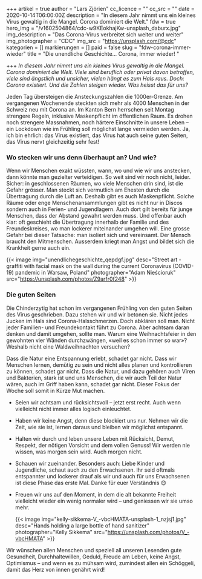 +++
artikel = true
author = "Lars Zjörien"
cc_licence = ""
cc_src = ""
date = 2020-10-14T06:00:00Z
description = "In diesem Jahr nimmt uns ein kleines Virus gewaltig in die Mangel. Corona dominiert die Welt."
fdw = true
hero_img = "/v1602504864/cdc-w9KEokhajKw-unsplash_daburx.jpg"
img_description = "Das Corona-Virus verbreitet sich weiter und weiter"
img_photographer = "CDC"
img_src = "https://unsplash.com/@cdc"
kategorien = []
markierungen = []
paid = false
slug = "fdw-corona-immer-wieder"
title = "Die unendliche Geschichte… Corona, immer wieder! "

+++
_In diesem Jahr nimmt uns ein kleines Virus gewaltig in die Mangel. Corona dominiert die Welt. Viele sind beruflich oder privat davon betroffen, viele sind ängstlich und unsicher, vielen hängt es zum Hals raus. Doch: Corona existiert. Und die Zahlen steigen wieder. Was heisst das für uns?_

Jeden Tag übersteigen die Ansteckungszahlen die 1000er-Grenze. Am vergangenen Wochenende steckten sich mehr als 4000 Menschen in der Schweiz neu mit Corona an. Im Kanton Bern herrschen seit Montag strengere Regeln, inklusive Maskenpflicht im öffentlichen Raum. Es drohen noch strengere Massnahmen, noch härtere Einschnitte in unsere Leben – ein Lockdown wie im Frühling soll möglichst lange vermieden werden. Ja, ich bin ehrlich: das Virus existiert, das Virus hat auch seine guten Seiten, das Virus nervt gleichzeitig sehr fest!

### Wo stecken wir uns denn überhaupt an? Und wie?

Wenn wir Menschen exakt wüssten, wann, wo und wie wir uns anstecken, dann könnte man gezielter verteidigen. So weit sind wir noch nicht, leider. Sicher: in geschlossenen Räumen, wo viele Menschen drin sind, ist die Gefahr grösser. Man steckt sich vermutlich am Ehesten durch die Übertragung durch die Luft an. Deshalb gibt es auch Maskenpflicht. Solche Räume oder enge Menschenansammlungen gibt es nicht nur in Discos sondern auch in Ferien- und Jugendlagern. Auch dort gilt bereits für junge Menschen, dass der Abstand gewahrt werden muss. Und offenbar auch klar: oft geschieht die Übertragung innerhalb der Familie und des Freundeskreises, wo man lockerer miteinander umgehen will. Eine grosse Gefahr bei dieser Tatsache: man isoliert sich und vereinsamt. Der Mensch braucht den Mitmenschen. Ausserdem kriegt man Angst und bildet sich die Krankheit gerne auch ein.

{{< image img="unendlichegeschichte_qepdgf.jpg" desc="Street art - graffiti with facial mask on the wall during the current Coronavirus (COVID-19) pandemic in Warsaw, Poland" photographer="Adam Nieścioruk" src="https://unsplash.com/photos/Z9arfr0f248" >}}

### Die guten Seiten

Die Chinderzytig hat schon im vergangenen Frühling von den guten Seiten des Virus geschrieben. Dazu stehen wir und wir betonen sie. Nicht jedes Jucken im Hals sind Corona-Halsschmerzen. Doch abklären soll man. Nicht jeder Familien- und Freundekontakt führt zu Corona. Aber achtsam daran denken und damit umgehen, sollte man. Warum eine Weihnachtsfeier in den gewohnten vier Wänden durchzwängen, «weil es schon immer so war»? Weshalb nicht eine Waldweihnachten versuchen?

Dass die Natur eine Entspannung erlebt, schadet gar nicht. Dass wir Menschen lernen, demütig zu sein und nicht alles planen und kontrollieren zu können, schadet gar nicht. Dass die Natur, und dazu gehören auch Viren und Bakterien, stark ist und uns Menschen, die wir auch Teil der Natur wären, auch im Griff haben kann, schadet gar nicht. Dieser Fokus der Woche soll somit in Kürze Mut machen.

* Seien wir achtsam und rücksichtsvoll – jetzt erst recht. Auch wenn vielleicht nicht immer alles logisch einleuchtet.
* Haben wir keine Angst, denn diese blockiert uns nur. Nehmen wir die Zeit, wie sie ist, lernen daraus und bleiben wir möglichst entspannt.
* Halten wir durch und leben unsere Leben mit Rücksicht, Demut, Respekt, der nötigen Vorsicht und dem vollen Genuss! Wir werden nie wissen, was morgen sein wird. Auch morgen nicht.
* Schauen wir zueinander. Besonders auch: Liebe Kinder und Jugendliche, schaut auch zu den Erwachsenen. Ihr seid oftmals entspannter und lockerer drauf als wir und auch für uns Erwachsenen ist diese Phase das erste Mal. Danke für euer Verständnis 😊
* Freuen wir uns auf den Moment, in dem die alt bekannte Freiheit vielleicht wieder ein wenig normaler wird – und geniessen wir sie umso mehr.

  {{< image img="kelly-sikkema-V_-vbcHMATA-unsplash-1_nzjsj1.jpg" desc="Hands holding a large bottle of hand sanitizer" photographer="Kelly Sikkema" src="https://unsplash.com/photos/V_-vbcHMATA" >}}

Wir wünschen allen Menschen und speziell all unseren Lesenden gute Gesundheit, Durchhaltewillen, Geduld, Freude am Leben, keine Angst, Optimismus – und wenn es zu mühsam wird, zumindest allen ein Schöggeli, damit das Herz von innen genährt wird!
